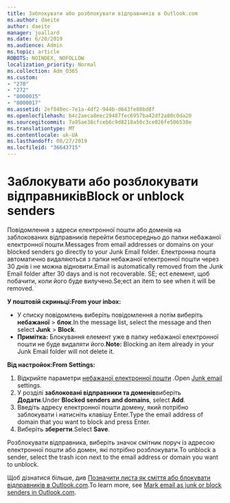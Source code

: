 ```yaml
---
title: Заблокувати або розблокувати відправників в Outlook.com
ms.author: daeite
author: daeite
manager: joallard
ms.date: 6/20/2019
ms.audience: Admin
ms.topic: article
ROBOTS: NOINDEX, NOFOLLOW
localization_priority: Normal
ms.collection: Adm_O365
ms.custom:
- "270"
- "272"
- "8000015"
- "8000017"
ms.assetid: 2ef840ec-7e1a-4df2-944b-d643fe08bd8f
ms.openlocfilehash: b4c2aeca8eec19487fec6957ba42df2a80c0da20
ms.sourcegitcommit: 7a95ae38cfceb6c9d8218a50c3ce026fe506530e
ms.translationtype: MT
ms.contentlocale: uk-UA
ms.lasthandoff: 08/27/2019
ms.locfileid: "36643715"
---
```

# <a name="block-or-unblock-senders"></a><span data-ttu-id="9b091-102">Заблокувати або розблокувати відправників</span><span class="sxs-lookup"><span data-stu-id="9b091-102">Block or unblock senders</span></span>

<span data-ttu-id="9b091-103">Повідомлення з адреси електронної пошти або доменів на заблокованих відправників перейти безпосередньо до папки небажаної електронної пошти.</span><span class="sxs-lookup"><span data-stu-id="9b091-103">Messages from email addresses or domains on your blocked senders go directly to your Junk Email folder.</span></span> <span data-ttu-id="9b091-104">Електронна пошта автоматично видаляються з папки небажаної електронної пошти через 30 днів і не можна відновити.</span><span class="sxs-lookup"><span data-stu-id="9b091-104">Email is automatically removed from the Junk Email folder after 30 days and is not recoverable.</span></span> <span data-ttu-id="9b091-105">SE; ect елемент, щоб побачити, коли його буде вилучено.</span><span class="sxs-lookup"><span data-stu-id="9b091-105">Se;ect an item to see when it will be removed.</span></span>

<span data-ttu-id="9b091-106">**У поштовій скриньці:**</span><span class="sxs-lookup"><span data-stu-id="9b091-106">**From your inbox:**</span></span>

- <span data-ttu-id="9b091-107">У списку повідомлень виберіть повідомлення а потім виберіть **небажаної** > **блок**.</span><span class="sxs-lookup"><span data-stu-id="9b091-107">In the message list, select the message and then select **Junk** > **Block**.</span></span>
- <span data-ttu-id="9b091-108">**Примітка:** Блокування елемент уже в папку небажаної електронної пошти не буде видаляти його.</span><span class="sxs-lookup"><span data-stu-id="9b091-108">**Note:** Blocking an item already in your Junk Email folder will not delete it.</span></span>

<span data-ttu-id="9b091-109">**Від настройок:**</span><span class="sxs-lookup"><span data-stu-id="9b091-109">**From Settings:**</span></span>

1. <span data-ttu-id="9b091-110">Відкрийте параметри [небажаної електронної пошти](https://outlook.live.com/mail/options/mail/junkEmail) .</span><span class="sxs-lookup"><span data-stu-id="9b091-110">Open [Junk email](https://outlook.live.com/mail/options/mail/junkEmail) settings.</span></span>
2. <span data-ttu-id="9b091-111">У розділі **заблоковані відправники та доменів**виберіть **Додати**.</span><span class="sxs-lookup"><span data-stu-id="9b091-111">Under **Blocked senders and domains**, select **Add**.</span></span>
3. <span data-ttu-id="9b091-112">Введіть адресу електронної пошти домену, який потрібно заблокувати і натисніть клавішу Enter.</span><span class="sxs-lookup"><span data-stu-id="9b091-112">Type the email address of domain that you want to block and press Enter.</span></span>
4. <span data-ttu-id="9b091-113">Виберіть **зберегти**.</span><span class="sxs-lookup"><span data-stu-id="9b091-113">Select **Save**.</span></span>

<span data-ttu-id="9b091-114">Розблокувати відправника, виберіть значок смітник поруч із адресою електронної пошти або домен, які потрібно розблокувати.</span><span class="sxs-lookup"><span data-stu-id="9b091-114">To unblock a sender, select the trash icon next to the email address or domain you want to unblock.</span></span>

<span data-ttu-id="9b091-115">Щоб дізнатися більше, див [Позначити листа як сміття або блокувати відправників в Outlook.com](https://support.office.com/article/a3ece97b-82f8-4a5e-9ac3-e92fa6427ae4?wt.mc_id=Office_Outlook_com_Alchemy).</span><span class="sxs-lookup"><span data-stu-id="9b091-115">To learn more, see [Mark email as junk or block senders in Outlook.com](https://support.office.com/article/a3ece97b-82f8-4a5e-9ac3-e92fa6427ae4?wt.mc_id=Office_Outlook_com_Alchemy).</span></span>